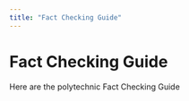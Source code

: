 ```yaml
---
title: "Fact Checking Guide"
---
```


# Fact Checking Guide

Here are the polytechnic Fact Checking Guide